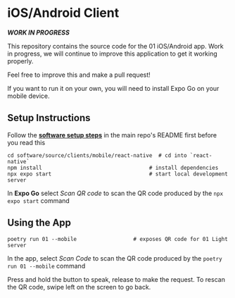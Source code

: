 # iOS/Android Client

**_WORK IN PROGRESS_**

This repository contains the source code for the 01 iOS/Android app. Work in progress, we will continue to improve this application to get it working properly.

Feel free to improve this and make a pull request!

If you want to run it on your own, you will need to install Expo Go on your mobile device.

## Setup Instructions

Follow the **[software setup steps](https://github.com/OpenInterpreter/01?tab=readme-ov-file#software)** in the main repo's README first before you read this

```shell
cd software/source/clients/mobile/react-native  # cd into `react-native`
npm install                                  # install dependencies
npx expo start                               # start local development server
```

In **Expo Go** select _Scan QR code_ to scan the QR code produced by the `npx expo start` command

## Using the App

```shell
poetry run 01 --mobile                  # exposes QR code for 01 Light server
```

In the app, select _Scan Code_ to scan the QR code produced by the `poetry run 01 --mobile` command

Press and hold the button to speak, release to make the request. To rescan the QR code, swipe left on the screen to go back.
